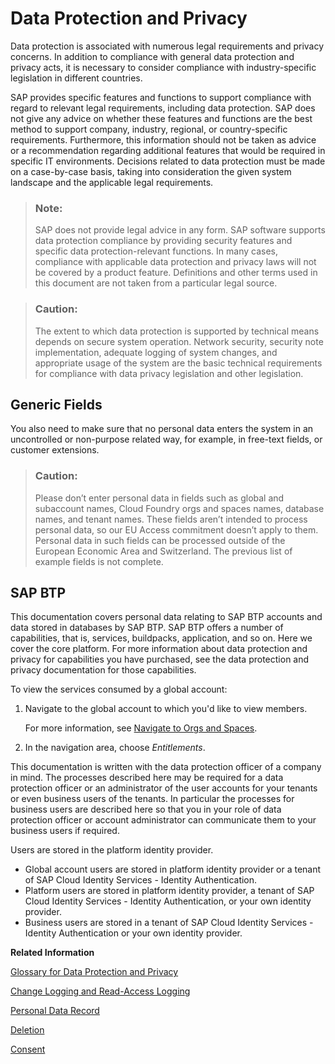 <!-- loio7e513d31704a4a87831191e504ca850a -->

# Data Protection and Privacy

Data protection is associated with numerous legal requirements and privacy concerns. In addition to compliance with general data protection and privacy acts, it is necessary to consider compliance with industry-specific legislation in different countries.

SAP provides specific features and functions to support compliance with regard to relevant legal requirements, including data protection. SAP does not give any advice on whether these features and functions are the best method to support company, industry, regional, or country-specific requirements. Furthermore, this information should not be taken as advice or a recommendation regarding additional features that would be required in specific IT environments. Decisions related to data protection must be made on a case-by-case basis, taking into consideration the given system landscape and the applicable legal requirements.

> ### Note:  
> SAP does not provide legal advice in any form. SAP software supports data protection compliance by providing security features and specific data protection-relevant functions. In many cases, compliance with applicable data protection and privacy laws will not be covered by a product feature. Definitions and other terms used in this document are not taken from a particular legal source.

> ### Caution:  
> The extent to which data protection is supported by technical means depends on secure system operation. Network security, security note implementation, adequate logging of system changes, and appropriate usage of the system are the basic technical requirements for compliance with data privacy legislation and other legislation.



<a name="loio7e513d31704a4a87831191e504ca850a__section_zfk_r3x_h2b"/>

## Generic Fields

You also need to make sure that no personal data enters the system in an uncontrolled or non-purpose related way, for example, in free-text fields, or customer extensions.

> ### Caution:  
> Please don’t enter personal data in fields such as global and subaccount names, Cloud Foundry orgs and spaces names, database names, and tenant names. These fields aren’t intended to process personal data, so our EU Access commitment doesn’t apply to them. Personal data in such fields can be processed outside of the European Economic Area and Switzerland. The previous list of example fields is not complete.



<a name="loio7e513d31704a4a87831191e504ca850a__section_bqk_4j2_5db"/>

## SAP BTP

This documentation covers personal data relating to SAP BTP accounts and data stored in databases by SAP BTP. SAP BTP offers a number of capabilities, that is, services, buildpacks, application, and so on. Here we cover the core platform. For more information about data protection and privacy for capabilities you have purchased, see the data protection and privacy documentation for those capabilities.

To view the services consumed by a global account:

1.  Navigate to the global account to which you'd like to view members.

    For more information, see [Navigate to Orgs and Spaces](../50-administration-and-ops/navigate-to-orgs-and-spaces-5bf8735.md).

2.  In the navigation area, choose *Entitlements*.

This documentation is written with the data protection officer of a company in mind. The processes described here may be required for a data protection officer or an administrator of the user accounts for your tenants or even business users of the tenants. In particular the processes for business users are described here so that you in your role of data protection officer or account administrator can communicate them to your business users if required.

Users are stored in the platform identity provider.

-   Global account users are stored in platform identity provider or a tenant of SAP Cloud Identity Services - Identity Authentication.
-   Platform users are stored in platform identity provider, a tenant of SAP Cloud Identity Services - Identity Authentication, or your own identity provider.
-   Business users are stored in a tenant of SAP Cloud Identity Services - Identity Authentication or your own identity provider.

**Related Information**  


[Glossary for Data Protection and Privacy](glossary-for-data-protection-and-privacy-a57e0ab.md "The following terms are general to SAP products. Not all terms may be relevant for SAP BTP.")

[Change Logging and Read-Access Logging](change-logging-and-read-access-logging-93fac8d.md "Change logging records changes to personal data, while read-access logging records access to sensitive personal data. You may be required to gather this information for auditing purposes or legal requirements.")

[Personal Data Record](personal-data-record-817f6ac.md "A personal data record is a collection of data relating to a data subject. A data privacy specialist may be required to provide such a record or an application may offer a self-service.")

[Deletion](deletion-25e3cc6.md "The processing of personal data is subject to applicable laws related to the deletion of this data when the specified, explicit, and legitimate purpose for processing this personal data has expired. If there is no longer a legitimate purpose that requires the retention and use of personal data, it must be deleted.")

[Consent](consent-419c135.md "SAP BTP supports you in collecting and managing the consent of data subjects in the following ways:")

